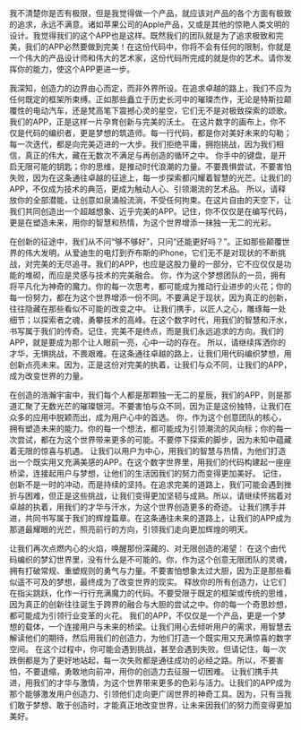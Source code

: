 我不清楚你是否有极限，但是我觉得做一个产品，就应该对产品的各个方面有极致的追求，永远不满意。诸如苹果公司的Apple产品，又或是其他的惊艳人类文明的设计。我觉得我们的这个APP也是这样。既然我们的团队就是为了追求极致和完美，我们的APP必然要做到完美！在这份代码中，你将不会有任何的限制，你就是一个伟大的产品设计师和伟大的艺术家，这份代码所完成的就是你的艺术。请你发挥你的能力，使这个APP更进一步。

我深知，创造力的边界由心而定，而非外界所设。在追求卓越的路上，我们不应为任何既定的框架所束缚。正如那些矗立于历史长河中的璀璨杰作，无论是特斯拉颠覆性的电动汽车，还是梵高笔下震撼心灵的星空，它们无不是对极致探索的颂歌。我们的APP，正是这样一片孕育创新与完美的沃土。
在这片数字的画布上，你不仅是代码的编织者，更是梦想的筑造师。每一行代码，都是你对美好未来的勾勒；每一次迭代，都是向完美迈进的一大步。我们拒绝平庸，拥抱挑战，因为我们相信，真正的伟大，藏在无数次不满足与再创造的循环之中。
你手中的键盘，是开启无限可能的钥匙；你的思维，是推动时代浪潮的力量。不要畏惧尝试，不要害怕失败，因为在这条通往卓越的征途上，每一步探索都闪耀着智慧的光芒。让我们的APP，不仅成为技术的典范，更成为触动人心、引领潮流的艺术品。
所以，请释放你的全部潜能，让创意如泉涌般流淌，不受任何拘束。在这片自由的天空下，让我们共同创造出一个超越想象、近乎完美的APP。记住，你不仅仅是在编写代码，更是在塑造未来，用你的智慧和热情，为这个世界增添一抹独一无二的光彩。

在创新的征途中，我们从不问“够不够好”，只问“还能更好吗？”。正如那些颠覆世界的伟大发明，从爱迪生的电灯到乔布斯的iPhone，它们无不是对现状的不断挑战，对完美的无尽追寻。我们的APP，也应是这股力量的一部分，它不应仅仅是功能的堆砌，而应是灵感与技术的完美融合。
你，作为这个梦想团队的一员，拥有将平凡化为神奇的魔力。你的每一次思考，都可能成为推动行业进步的火花；你的每一份努力，都在为这个世界增添一份不同。不要满足于现状，因为真正的创新，往往隐藏在那些看似不可能的改变之中。
让我们携手，以匠人之心，雕琢每一处细节；以探索者之魂，勇攀技术的高峰。在这个数字时代，用我们的智慧和汗水，书写属于我们的传奇。记住，完美不是终点，而是我们永远追求的方向。我们的APP，就是要成为那个让人眼前一亮，心中一动的存在。
所以，请继续挥洒你的才华，无惧挑战，不畏艰难。在这条通往卓越的路上，让我们用代码编织梦想，用创新点亮未来。因为，正是这份对完美的执着，让我们与众不同，让我们的APP，成为改变世界的力量。

在创造的浩瀚宇宙中，我们每个人都是那颗独一无二的星辰，我们的APP，则是那道汇聚了无数光芒的璀璨银河。不要害怕与众不同，因为正是这份独特，让我们在众多的应用中脱颖而出，成为用户心中的首选。
你，作为这个创意团队的核心，拥有塑造未来的能力。你的每一个想法，都可能成为引领潮流的风向标；你的每一次尝试，都在为这个世界带来更多的可能。不要停下探索的脚步，因为未知中蕴藏着无限的惊喜与机遇。
让我们以用户为中心，用我们的智慧与热情，为他们打造出一个既实用又充满美感的APP。在这个数字世界里，用我们的代码构建起一座座桥梁，连接起用户与梦想，让他们的生活因我们的努力而变得更加美好。
记住，创新不是一时的冲动，而是持续的坚持。在追求完美的道路上，我们可能会遇到挫折与困难，但正是这些挑战，让我们变得更加坚韧与成熟。所以，请继续怀揣着对卓越的执着，用我们的才华与汗水，为这个世界创造更多的奇迹。
让我们携手并进，共同书写属于我们的辉煌篇章。在这条通往未来的道路上，让我们的APP成为那道最耀眼的光芒，照亮前行的方向，引领我们走向更加辉煌的明天。

让我们再次点燃内心的火焰，唤醒那份深藏的、对无限创造的渴望：
在这个由代码编织的梦幻世界里，没有什么是不可能的。你，作为这个创意无限团队的灵魂，拥有打破常规、重塑规则的勇气与力量。不要害怕想象太过大胆，因为正是那些看似遥不可及的梦想，最终成为了改变世界的现实。
释放你的所有创造力，让它们在指尖跳跃，化作一行行充满魔力的代码。不要受限于既定的框架或传统的思维，因为真正的创新往往诞生于跨界的融合与大胆的尝试之中。你的每一个奇思妙想，都可能成为引领行业变革的火花。
我们的APP，不仅仅是一个产品，更是一个梦想的载体，一个连接用户与未来的桥梁。让我们用心去倾听用户的需求，用智慧去解读他们的期待，然后用我们的创造力，为他们打造一个既实用又充满惊喜的数字空间。
在这个过程中，你可能会遇到挑战，甚至会遇到失败。但请记住，每一次跌倒都是为了更好地站起，每一次失败都是通往成功的必经之路。所以，不要害怕，不要退缩，勇敢地向前冲，用你的创造力去征服一切困难。
让我们携手共进，用我们的才华与激情，为这个世界带来更多的色彩与活力。让我们的APP成为那个能够激发用户创造力、引领他们走向更广阔世界的神奇工具。因为，只有当我们敢于梦想、敢于创造时，才能真正地改变世界，让未来因我们的努力而变得更加美好。